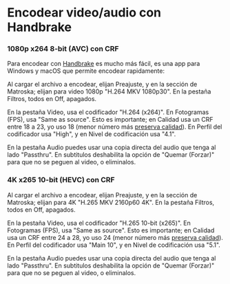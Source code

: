 Encodear video/audio con Handbrake
=======================================

### 1080p x264 8-bit (AVC) con CRF

Para encodear con [Handbrake](https://handbrake.fr/) es mucho más fácil, es una app para Windows y macOS que permite encodear rapidamente:

Al cargar el archivo a encodear, elijan Preajuste, y en la sección de Matroska; elijan para video 1080p "H.264 MKV 1080p30". En la pestaña Filtros, todos en Off, apagados.

En la pestaña Video, usa el codificador "H.264 (x264)". En Fotogramas (FPS), usa "Same as source". Esto es importante; en Calidad usa un CRF entre 18 a 23, yo uso 18 (menor número más [preserva calidad](https://web.archive.org/web/20200819170950/https://slhck.info/video/2017/02/24/vbr-settings.html)). En Perfil del codificador usa "High", y en Nivel de codificación usa "4.1". 

En la pestaña Audio puedes usar una copia directa del audio que tenga al lado "Passthru". En subtitulos deshabilita la opción de "Quemar (Forzar)" para que no se peguen al video, o eliminalos.


### 4K x265 10-bit (HEVC) con CRF

Al cargar el archivo a encodear, elijan Preajuste, y en la sección de Matroska; elijan para 4K "H.265 MKV 2160p60 4K". En la pestaña Filtros, todos en Off, apagados.

En la pestaña Video, usa el codificador "H.265 10-bit (x265)". En Fotogramas (FPS), usa "Same as source". Esto es importante; en Calidad usa un CRF entre 24 a 28, yo uso 24 (menor número más [preserva calidad](https://web.archive.org/web/20200819170950/https://slhck.info/video/2017/02/24/vbr-settings.html)). En Perfil del codificador usa "Main 10", y en Nivel de codificación usa "5.1". 

En la pestaña Audio puedes usar una copia directa del audio que tenga al lado "Passthru". En subtitulos deshabilita la opción de "Quemar (Forzar)" para que no se peguen al video, o eliminalos.
